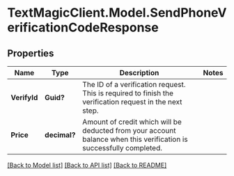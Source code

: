 # TextMagicClient.Model.SendPhoneVerificationCodeResponse
## Properties

Name | Type | Description | Notes
------------ | ------------- | ------------- | -------------
**VerifyId** | **Guid?** | The ID of a verification request. This is required to finish the verification request in the next step. | 
**Price** | **decimal?** | Amount of credit which will be deducted from your account balance when this verification is successfully completed. | 

[[Back to Model list]](../README.md#documentation-for-models) [[Back to API list]](../README.md#documentation-for-api-endpoints) [[Back to README]](../README.md)

